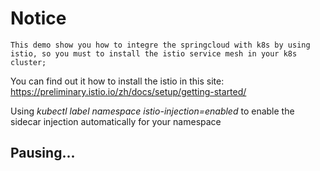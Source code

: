 # Notice
~~~~
This demo show you how to integre the springcloud with k8s by using istio, so you must to install the istio service mesh in your k8s cluster;
~~~~
You can find out it how to install the istio in this site: https://preliminary.istio.io/zh/docs/setup/getting-started/

Using _kubectl label namespace <namespace> istio-injection=enabled_ to enable the sidecar injection automatically for your namespace

## Pausing...
